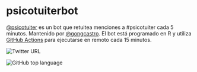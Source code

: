 # psicotuiterbot

[@psicotuiter](https://twitter.com/psicotuiterbot) es un bot que retuitea menciones a #psicotuiter cada 5 minutos. Mantenido por [@gongcastro](https://github.com/gongcastro). El bot está programado en R y utiliza [GitHub Actions](https://www.rostrum.blog/2020/09/21/londonmapbot/) para ejecutarse en remoto cada 15 minutos.

![Twitter URL](https://img.shields.io/twitter/url?style=social&url=https%3A%2F%2Ftwitter.com%2Fpsicotuiterbot)

![GitHub top language](https://img.shields.io/github/languages/top/gongcastro/psicotuiterbot)

